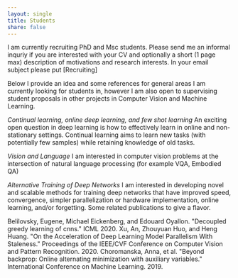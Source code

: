 ```yaml
---
layout: single
title: Students
share: false
---
```


I am currently recruiting PhD and Msc students. Please send me an informal inquriy if you are interested with your CV and optionally a short (1 page max) description of motivations and research interests. In your email subject please put \[Recruiting\]


Below I provide an idea and some references for general areas I am currently looking for students in, however I am also open to supervising student proposals in other projects in Computer Vision and Machine Learning. 


*Continual learning, online deep learning, and few shot learning*
An exciting open question in deep learning is how to effectively learn in online and non-stationary settings. Continual learning aims to learn new tasks (with potentially few samples) while retaining knowledge of old tasks. 


*Vision and Language*
I am interested in computer vision problems at the intersection of natural language processing (for example VQA, Embodied QA)


*Alternative Training of Deep Networks* 
I am interested in developing novel and scalable methods for training deep networks that have improved speed, convergence, simpler parallelization or hardware implementation, online learning, and/or forgetting. Some related publications to give a flavor. 

Belilovsky, Eugene, Michael Eickenberg, and Edouard Oyallon. "Decoupled greedy learning of cnns." ICML 2020.
Xu, An, Zhouyuan Huo, and Heng Huang. "On the Acceleration of Deep Learning Model Parallelism With Staleness." Proceedings of the IEEE/CVF Conference on Computer Vision and Pattern Recognition. 2020.
Choromanska, Anna, et al. "Beyond backprop: Online alternating minimization with auxiliary variables." International Conference on Machine Learning. 2019.
